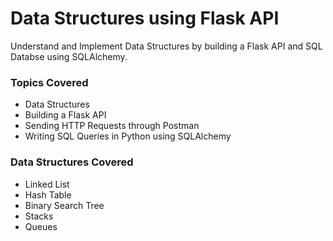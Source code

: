 # Data Structures using Flask API
Understand and Implement Data Structures by building a Flask API and SQL Databse using SQLAlchemy.

### Topics Covered
* Data Structures
* Building a Flask API
* Sending HTTP Requests through Postman
* Writing SQL Queries in Python using SQLAlchemy

### Data Structures Covered
* Linked List
* Hash Table
* Binary Search Tree
* Stacks
* Queues
